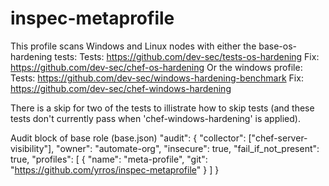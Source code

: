 # inspec-metaprofile

This profile scans Windows and Linux nodes with either the base-os-hardening tests:
Tests:  https://github.com/dev-sec/tests-os-hardening
Fix:    https://github.com/dev-sec/chef-os-hardening
Or the windows profile:
Tests:  https://github.com/dev-sec/windows-hardening-benchmark
Fix:    https://github.com/dev-sec/chef-windows-hardening

There is a skip for two of the tests to illistrate how to skip tests (and these tests don't currently pass when 'chef-windows-hardening' is applied).


Audit block of base role (base.json)
"audit": {
  "collector": ["chef-server-visibility"],
  "owner": "automate-org",
  "insecure": true,
  "fail_if_not_present": true,
  "profiles": [
    {
      "name": "meta-profile",
      "git": "https://github.com/yrros/inspec-metaprofile"
    }
  ]
}
